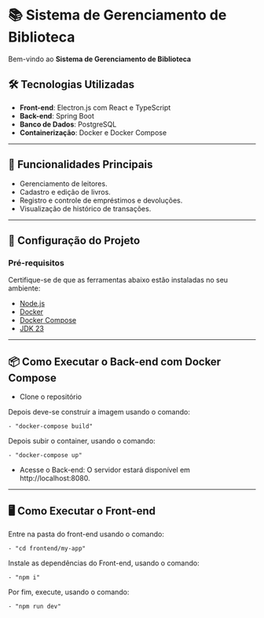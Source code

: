 # 📚 Sistema de Gerenciamento de Biblioteca

Bem-vindo ao **Sistema de Gerenciamento de Biblioteca**

## 🛠️ Tecnologias Utilizadas

- **Front-end**: Electron.js com React e TypeScript
- **Back-end**: Spring Boot
- **Banco de Dados**: PostgreSQL
- **Containerização**: Docker e Docker Compose

---

## 🚀 Funcionalidades Principais

- Gerenciamento de leitores.
- Cadastro e edição de livros.
- Registro e controle de empréstimos e devoluções.
- Visualização de histórico de transações.

---

## 🧰 Configuração do Projeto

### Pré-requisitos

Certifique-se de que as ferramentas abaixo estão instaladas no seu ambiente:
- [Node.js](https://nodejs.org/)
- [Docker](https://www.docker.com/)
- [Docker Compose](https://docs.docker.com/compose/)
- [JDK 23](https://jdk.java.net/)

---

## 📦 Como Executar o Back-end com Docker Compose

- Clone o repositório

Depois deve-se construir a imagem usando o comando:

    - "docker-compose build"

Depois subir o container, usando o comando:

    - "docker-compose up"

- Acesse o Back-end: O servidor estará disponível em http://localhost:8080.

---

## 🖥️ Como Executar o Front-end

Entre na pasta do front-end usando o comando:

    - "cd frontend/my-app"

Instale as dependências do Front-end, usando o comando:

    - "npm i"

Por fim, execute, usando o comando:

    - "npm run dev"